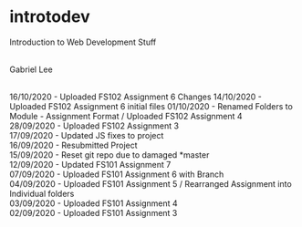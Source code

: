 # introtodev
Introduction to Web Development Stuff<br/><br/>

Gabriel Lee<br/><br/>

16/10/2020 - Uploaded FS102 Assignment 6 Changes
14/10/2020 - Uploaded FS102 Assignment 6 initial files
01/10/2020 - Renamed Folders to Module - Assignment Format / Uploaded FS102 Assignment 4<br/>
28/09/2020 - Uploaded FS102 Assignment 3<br/>
17/09/2020 - Updated JS fixes to project<br/>
16/09/2020 - Resubmitted Project<br/>
15/09/2020 - Reset git repo due to damaged *master<br/>
12/09/2020 - Updated FS101 Assignment 7<br/>
07/09/2020 - Uploaded FS101 Assignment 6 with Branch<br/>
04/09/2020 - Uploaded FS101 Assignment 5 / Rearranged Assignment into Individual folders<br/>
03/09/2020 - Uploaded FS101 Assignment 4<br/>
02/09/2020 - Uploaded FS101 Assignment 3<br/>
